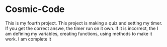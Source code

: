 # Cosmic-Code
This is my fourth project. This project is making a quiz and setting my timer. If you get the correct answe, the timer run on it own. If it is incorrect, the I am defining my variables, creating functions, using methods to make it work. I am complete it
